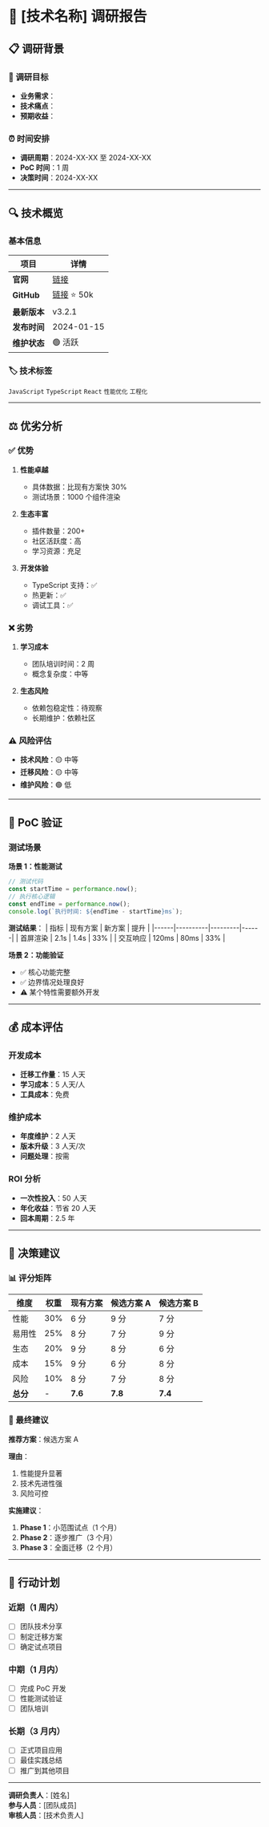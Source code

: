 # 🔬 [技术名称] 调研报告

## 📋 调研背景

### 🎯 调研目标

- **业务需求**：
- **技术痛点**：
- **预期收益**：

### ⏰ 时间安排

- **调研周期**：2024-XX-XX 至 2024-XX-XX
- **PoC 时间**：1 周
- **决策时间**：2024-XX-XX

---

## 🔍 技术概览

### 基本信息

| 项目         | 详情               |
| ------------ | ------------------ |
| **官网**     | [链接](URL)        |
| **GitHub**   | [链接](URL) ⭐ 50k |
| **最新版本** | v3.2.1             |
| **发布时间** | 2024-01-15         |
| **维护状态** | 🟢 活跃            |

### 🏷️ 技术标签

`JavaScript` `TypeScript` `React` `性能优化` `工程化`

---

## ⚖️ 优劣分析

### ✅ 优势

1. **性能卓越**

   - 具体数据：比现有方案快 30%
   - 测试场景：1000 个组件渲染

2. **生态丰富**

   - 插件数量：200+
   - 社区活跃度：高
   - 学习资源：充足

3. **开发体验**
   - TypeScript 支持：✅
   - 热更新：✅
   - 调试工具：✅

### ❌ 劣势

1. **学习成本**

   - 团队培训时间：2 周
   - 概念复杂度：中等

2. **生态风险**
   - 依赖包稳定性：待观察
   - 长期维护：依赖社区

### ⚠️ 风险评估

- **技术风险**：🟡 中等
- **迁移风险**：🟡 中等
- **维护风险**：🟢 低

---

## 🧪 PoC 验证

### 测试场景

**场景 1：性能测试**

```javascript
// 测试代码
const startTime = performance.now();
// 执行核心逻辑
const endTime = performance.now();
console.log(`执行时间: ${endTime - startTime}ms`);
```

**测试结果**：
| 指标 | 现有方案 | 新方案 | 提升 |
|------|----------|---------|------|
| 首屏渲染 | 2.1s | 1.4s | 33% |
| 交互响应 | 120ms | 80ms | 33% |

**场景 2：功能验证**

- ✅ 核心功能完整
- ✅ 边界情况处理良好
- ⚠️ 某个特性需要额外开发

---

## 💰 成本评估

### 开发成本

- **迁移工作量**：15 人天
- **学习成本**：5 人天/人
- **工具成本**：免费

### 维护成本

- **年度维护**：2 人天
- **版本升级**：3 人天/次
- **问题处理**：按需

### ROI 分析

- **一次性投入**：50 人天
- **年化收益**：节省 20 人天
- **回本周期**：2.5 年

---

## 🎯 决策建议

### 📊 评分矩阵

| 维度     | 权重 | 现有方案 | 候选方案 A | 候选方案 B |
| -------- | ---- | -------- | ---------- | ---------- |
| 性能     | 30%  | 6 分     | 9 分       | 7 分       |
| 易用性   | 25%  | 8 分     | 7 分       | 9 分       |
| 生态     | 20%  | 9 分     | 8 分       | 6 分       |
| 成本     | 15%  | 9 分     | 6 分       | 8 分       |
| 风险     | 10%  | 8 分     | 7 分       | 8 分       |
| **总分** | -    | **7.6**  | **7.8**    | **7.4**    |

### 🎯 最终建议

**推荐方案**：候选方案 A

**理由**：

1. 性能提升显著
2. 技术先进性强
3. 风险可控

**实施建议**：

1. **Phase 1**：小范围试点（1 个月）
2. **Phase 2**：逐步推广（3 个月）
3. **Phase 3**：全面迁移（2 个月）

---

## 📅 行动计划

### 近期（1 周内）

- [ ] 团队技术分享
- [ ] 制定迁移方案
- [ ] 确定试点项目

### 中期（1 月内）

- [ ] 完成 PoC 开发
- [ ] 性能测试验证
- [ ] 团队培训

### 长期（3 月内）

- [ ] 正式项目应用
- [ ] 最佳实践总结
- [ ] 推广到其他项目

---

**调研负责人**：[姓名]  
**参与人员**：[团队成员]  
**审核人员**：[技术负责人]
